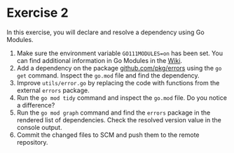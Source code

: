 # Exercise 2

In this exercise, you will declare and resolve a dependency using Go Modules.

1. Make sure the environment variable `GO111MODULES=on` has been set. You can find additional information in Go Modules in the [Wiki](https://github.com/golang/go/wiki/Modules).
2. Add a dependency on the package [github.com/pkg/errors](https://github.com/pkg/errors) using the `go get` command. Inspect the `go.mod` file and find the dependency.
3. Improve `utils/error.go` by replacing the code with functions from the external `errors` package.
4. Run the `go mod tidy` command and inspect the `go.mod` file. Do you notice a difference?
5. Run the `go mod graph` command and find the `errors` package in the rendered list of dependencies. Check the resolved version value in the console output.
6. Commit the changed files to SCM and push them to the remote repository.